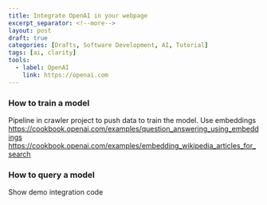 ```yaml
---
title: Integrate OpenAI in your webpage
excerpt_separator: <!--more-->
layout: post
draft: true
categories: [Drafts, Software Development, AI, Tutorial]
tags: [ai, clarity]
tools:
  - label: OpenAI
    link: https://openai.com
---
```


<!--more-->

### How to train a model

Pipeline in crawler project to push data to train the model.
Use embeddings
https://cookbook.openai.com/examples/question_answering_using_embeddings
https://cookbook.openai.com/examples/embedding_wikipedia_articles_for_search

### How to query a model

Show demo integration code
